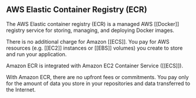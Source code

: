 ## AWS Elastic Container Registry (ECR)

The AWS Elastic container registry (ECR) is a managed AWS [[Docker]] registry service for storing, managing, and deploying Docker images.

There is no additional charge for Amazon [[ECS]]. You pay for AWS resources (e.g. [[EC2]] instances or [[EBS]] volumes) you create to store and run your application.

Amazon ECR is integrated with Amazon EC2 Container Service ([[ECS]]).

With Amazon ECR, there are no upfront fees or commitments. You pay only for the amount of data you store in your repositories and data transferred to the Internet.